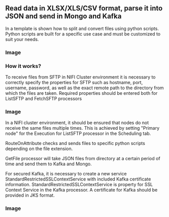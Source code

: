 ## Read data in XLSX/XLS/CSV format, parse it into JSON and send  in Mongo and Kafka
In a  template is shown how to split and convert files using python scripts. Python scripts are built for a specific use case and must be customized to suit your needs.
### Image
### How it works?
To receive files from SFTP  in NIFI Cluster environment it is necessary to correctly specify the properties for SFTP such as hostname, port, username, password, as well as the exact remote path to the directory from which the files are taken. Required properties should be entered both for ListSFTP and FetchSFTP processors
### Image

In a NIFI cluster environment, it should be ensured that nodes do not receive the same files multiple times. This is achieved by setting "Primary node" for the Execution for ListSFTP processor in the Scheduling tab. 

RouteOnAttribute checks and sends files to specific python scripts depending on the file extension.

GetFile processor will take JSON files from directory at a certain period of  time and send them to Kafka and Mongo. 

For secured Kafka, it is necessary to create a new service StandardRestrictedSSLContextService with included Kafka certificate information. StandardRestrictedSSLContextService  is  property for SSL Context Service in the Kafka processor. A certificate for Kafka  should be provided in JKS format.
### Image 